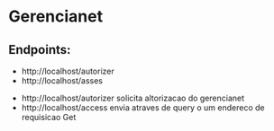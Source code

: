 ﻿# Gerencianet
 ## Endpoints:
  * http://localhost/autorizer
  * http://localhost/asses
 - http://localhost/autorizer
 solicita altorizacao do gerencianet
 - http://localhost/access
 envia atraves de query o um endereco de requisicao Get 
